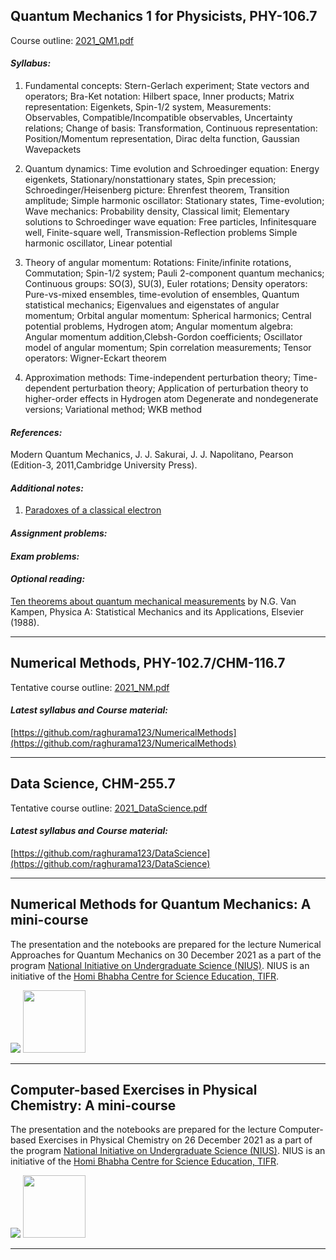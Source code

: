 ## Quantum Mechanics 1 for Physicists, PHY-106.7

Course outline: [2021_QM1.pdf](teaching/2021_QM1.pdf)

#### _Syllabus:_ 

1. Fundamental concepts: Stern-Gerlach experiment; State vectors and operators; Bra-Ket notation: Hilbert space, Inner products; Matrix representation: Eigenkets, Spin-1/2 system, Measurements: Observables, Compatible/Incompatible observables, Uncertainty relations; Change of basis: Transformation, Continuous representation: Position/Momentum representation, Dirac delta function, Gaussian Wavepackets

2. Quantum dynamics: Time evolution and Schroedinger equation: Energy eigenkets, Stationary/nonstattionary states, Spin precession; Schroedinger/Heisenberg picture: Ehrenfest theorem, Transition amplitude; Simple harmonic oscillator: Stationary states, Time-evolution; Wave mechanics: Probability density, Classical limit; Elementary solutions to Schroedinger wave equation: Free particles, Infinitesquare well, Finite-square well, Transmission-Reflection problems Simple harmonic oscillator, Linear potential   

3. Theory of angular momentum: Rotations: Finite/infinite rotations, Commutation; Spin-1/2 system; Pauli 2-component quantum mechanics; Continuous groups: SO(3), SU(3), Euler rotations; Density operators: Pure-vs-mixed ensembles, time-evolution of ensembles, Quantum statistical mechanics; Eigenvalues and eigenstates of angular momentum; Orbital angular momentum: Spherical harmonics; Central potential problems, Hydrogen atom; Angular momentum algebra: Angular momentum
addition,Clebsh-Gordon coefficients; Oscillator model of angular momentum; Spin correlation measurements; Tensor operators: Wigner-Eckart theorem     

4. Approximation methods: Time-independent perturbation theory; Time-dependent perturbation theory; Application of perturbation theory to higher-order effects in Hydrogen atom Degenerate and nondegenerate versions; Variational method; WKB method   

#### _References:_     
Modern Quantum Mechanics, J. J. Sakurai, J. J. Napolitano, Pearson (Edition-3, 2011,Cambridge University Press).    

#### _Additional notes:_   

1. [Paradoxes of a classical electron](https://github.com/moldis-group/moldis-group.github.io/blob/main/teaching/QM2022_Sakurai_Notes/Notes_on_SelectedTopics_in_QM_for_Sakurai_01.pdf)    

#### _Assignment problems:_       

#### _Exam problems:_        

#### _Optional reading:_   
[Ten theorems about quantum mechanical measurements](https://doi.org/10.1016/0378-4371(88)90105-7) by N.G. Van Kampen, Physica A: Statistical Mechanics and its Applications, Elsevier (1988).      

* * *

## Numerical Methods, PHY-102.7/CHM-116.7

Tentative course outline: [2021_NM.pdf](teaching/2021_NM.pdf)

#### _Latest syllabus and Course material:_ 

[https://github.com/raghurama123/NumericalMethods](https://github.com/raghurama123/NumericalMethods)     

* * *

## Data Science, CHM-255.7

Tentative course outline: [2021_DataScience.pdf](teaching/2021_DataScience.pdf)

#### _Latest syllabus and Course material:_ 

[https://github.com/raghurama123/DataScience](https://github.com/raghurama123/DataScience)     

* * *    

## Numerical Methods for Quantum Mechanics: A mini-course

The presentation and the notebooks are prepared for the lecture Numerical Approaches for Quantum Mechanics on 30 December 2021 as a part of the program
[National Initiative on Undergraduate Science (NIUS)](https://nius.hbcse.tifr.res.in/). NIUS is an initiative of the [Homi Bhabha Centre for Science Education, TIFR](https://www.hbcse.tifr.res.in/).

![](https://github.com/raghurama123/NumQM_Basic)
<a href="https://github.com/raghurama123/NumQM_Basic">
<img src="https://raw.githubusercontent.com/raghurama123/NumQM_Basic/main/img/NumQM.png"  height="100">
</a>

* * *

## Computer-based Exercises in Physical Chemistry: A mini-course

The presentation and the notebooks are prepared for the lecture Computer-based Exercises in Physical Chemistry on 26 December 2021 as a part of the program
[National Initiative on Undergraduate Science (NIUS)](https://nius.hbcse.tifr.res.in/). NIUS is an initiative of the [Homi Bhabha Centre for Science Education, TIFR](https://www.hbcse.tifr.res.in/).

![](https://github.com/raghurama123/Comp_PhysChem_Basic)
<a href="https://github.com/raghurama123/Comp_PhysChem_Basic">
<img src="https://raw.githubusercontent.com/raghurama123/Comp_PhysChem_Basic/main/img/Comp_PhysChem.png"  height="100">
</a>

* * *

